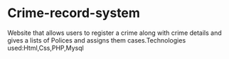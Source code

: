 # Crime-record-system
Website that allows users to register a crime along with crime details and gives a lists of Polices and assigns them cases.Technologies used:Html,Css,PHP,Mysql
